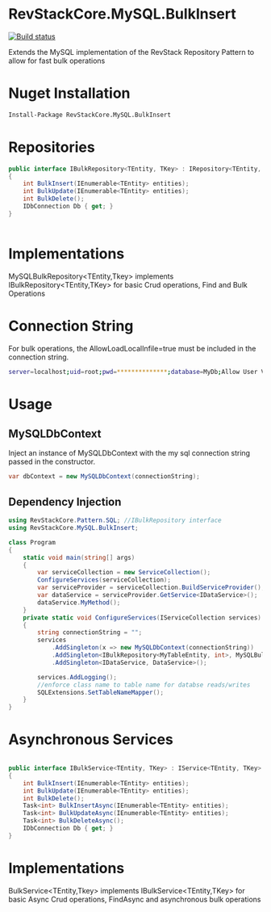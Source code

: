 # RevStackCore.MySQL.BulkInsert
[![Build status](https://ci.appveyor.com/api/projects/status/m5tkvmgyy8sli7cb?svg=true)](https://ci.appveyor.com/project/tachyon1337/mysql-bulkinsert)

Extends the MySQL implementation of the RevStack Repository Pattern to allow for fast bulk operations

# Nuget Installation

``` bash
Install-Package RevStackCore.MySQL.BulkInsert

```

# Repositories

```cs
public interface IBulkRepository<TEntity, TKey> : IRepository<TEntity, TKey> where TEntity : class, IEntity<TKey>
{
    int BulkInsert(IEnumerable<TEntity> entities);
    int BulkUpdate(IEnumerable<TEntity> entities);
    int BulkDelete();
    IDbConnection Db { get; }
}
 
```

# Implementations
MySQLBulkRepository<TEntity,Tkey> implements IBulkRepository<TEntity,TKey> for basic Crud operations, Find and Bulk Operations

# Connection String
For bulk operations, the AllowLoadLocalInfile=true must be included in the connection string.

``` bash
server=localhost;uid=root;pwd=**************;database=MyDb;Allow User Variables=True;AllowLoadLocalInfile=true
```


# Usage

## MySQLDbContext
Inject an instance of MySQLDbContext with the my sql connection string passed in the constructor.
```cs
var dbContext = new MySQLDbContext(connectionString);
```

## Dependency Injection

```cs
using RevStackCore.Pattern.SQL; //IBulkRepository interface
using RevStackCore.MySQL.BulkInsert; 

class Program
{
    static void main(string[] args)
    {
        var serviceCollection = new ServiceCollection();
        ConfigureServices(serviceCollection);
        var serviceProvider = serviceCollection.BuildServiceProvider();
        var dataService = serviceProvider.GetService<IDataService>();
        dataService.MyMethod();
    }
    private static void ConfigureServices(IServiceCollection services)
    {
        string connectionString = "";
        services
            .AddSingleton(x => new MySQLDbContext(connectionString))
            .AddSingleton<IBulkRepository<MyTableEntity, int>, MySQLBulkRepository<MyTableEntity, int>>()
            .AddSingleton<IDataService, DataService>();

        services.AddLogging();
        //enforce class name to table name for databse reads/writes
        SQLExtensions.SetTableNameMapper();
    }
}

```



# Asynchronous Services
```cs

public interface IBulkService<TEntity, TKey> : IService<TEntity, TKey> where TEntity : class, IEntity<TKey>
{
    int BulkInsert(IEnumerable<TEntity> entities);
    int BulkUpdate(IEnumerable<TEntity> entities);
    int BulkDelete();
    Task<int> BulkInsertAsync(IEnumerable<TEntity> entities);
    Task<int> BulkUpdateAsync(IEnumerable<TEntity> entities);
    Task<int> BulkDeleteAsync();
    IDbConnection Db { get; }
}

```

# Implementations
BulkService<TEntity,Tkey> implements IBulkService<TEntity,TKey> for basic Async Crud operations, FindAsync and asynchronous bulk operations









